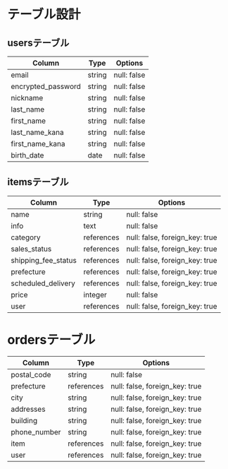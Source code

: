 # テーブル設計

## usersテーブル

| Column             | Type   | Options     |
| ------------------ | ------ | ----------- |
| email              | string | null: false |
| encrypted_password | string | null: false |
| nickname           | string | null: false |
| last_name          | string | null: false |
| first_name         | string | null: false |
| last_name_kana     | string | null: false |
| first_name_kana    | string | null: false |
| birth_date         | date   | null: false |

## itemsテーブル

| Column              | Type       | Options     |
| ------------------- | ---------- | ----------- |
| name                | string     | null: false |
| info                | text       | null: false |
| category            | references | null: false, foreign_key: true |
| sales_status        | references | null: false, foreign_key: true |
| shipping_fee_status | references | null: false, foreign_key: true |
| prefecture          | references | null: false, foreign_key: true |
| scheduled_delivery  | references | null: false, foreign_key: true |
| price               | integer    | null: false |
| user                | references | null: false, foreign_key: true |

# ordersテーブル

| Column             | Type       | Options     |
| ------------------ | ---------- | ----------- |
| postal_code        | string     | null: false |
| prefecture         | references | null: false, foreign_key: true |
| city               | string     | null: false, foreign_key: true |
| addresses          | string     | null: false, foreign_key: true |
| building           | string     | null: false, foreign_key: true |
| phone_number       | string     | null: false, foreign_key: true |
| item               | references | null: false, foreign_key: true |
| user               | references | null: false, foreign_key: true |

